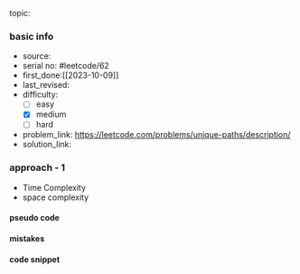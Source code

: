 topic:

### basic info
- source: 
- serial no: #leetcode/62 
- first_done:[[2023-10-09]]
- last_revised:
- difficulty:
	- [ ] easy
	- [x] medium
	- [ ] hard
- problem_link: https://leetcode.com/problems/unique-paths/description/
- solution_link:

### approach - 1
- Time Complexity
- space complexity

#### pseudo code

#### mistakes

#### code snippet
```python

```